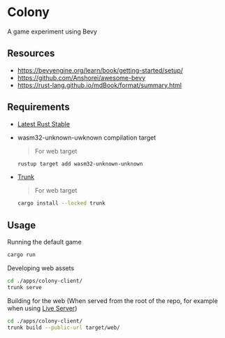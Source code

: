 # Colony

A game experiment using Bevy

## Resources

- <https://bevyengine.org/learn/book/getting-started/setup/>
- <https://github.com/Anshorei/awesome-bevy>
- <https://rust-lang.github.io/mdBook/format/summary.html>

## Requirements

- [Latest Rust Stable](https://rustup.rs/)
- wasm32-unknown-uwknown compilation target

  > For web target

  ```sh
  rustup target add wasm32-unknown-unknown
  ```

- [Trunk](https://trunkrs.dev/)

  > For web target

  ```sh
  cargo install --locked trunk
  ```

## Usage

Running the default game

```sh
cargo run
```

Developing web assets

```sh
cd ./apps/colony-client/
trunk serve
```

Building for the web (When served from the root of the repo, for example when
using [Live Server](https://marketplace.visualstudio.com/items?itemName=ritwickdey.LiveServer))

```sh
cd ./apps/colony-client/
trunk build --public-url target/web/
```
